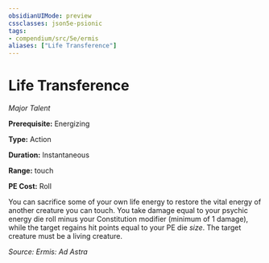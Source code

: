 ```yaml
---
obsidianUIMode: preview
cssclasses: json5e-psionic
tags:
- compendium/src/5e/ermis
aliases: ["Life Transference"]
---
```

# Life Transference
*Major Talent*  

**Prerequisite:** Energizing

**Type:** Action

**Duration:** Instantaneous

**Range:** touch

**PE Cost:** Roll

You can sacrifice some of your own life energy to restore the vital energy of another creature you can touch. You take damage equal to your psychic energy die roll minus your Constitution modifier (minimum of 1 damage), while the target regains hit points equal to your PE die *size*. The target creature must be a living creature.

*Source: Ermis: Ad Astra*